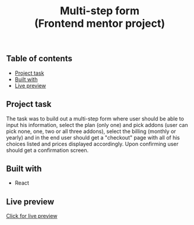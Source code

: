 <h1 align="center">
  Multi-step form
  <br>
  (Frontend mentor project)
</h1>
<br>


## Table of contents
- [Project task](#project-task)
- [Built with](#built-with)
- [Live preview](#live-preview)


## Project task
The task was to build out a multi-step form where user should be able to input his information, select the plan (only one) and pick addons (user can pick none, one, two or all three addons), select the billing (monthly or yearly) and in  the end user should get a "checkout" page with all of his choices listed and prices displayed accordingly. Upon confirming user should get a confirmation screen.

## Built with
- React

## Live preview
[Click for live preview](https://multi-step-form-p75rljaxs-dtomicic.vercel.app/)
